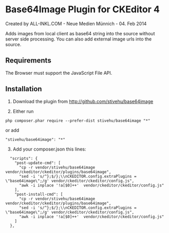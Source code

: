 Base64Image Plugin for CKEditor 4
=================================

Created by ALL-INKL.COM - Neue Medien Münnich - 04. Feb 2014

Adds images from local client as base64 string into the source without server
side processing. You can also add external image urls into the source.

## Requirements
The Browser must support the JavaScript File API.

## Installation

 1. Download the plugin from http://github.com/stivehu/base64image
 
 2. Either run
```
php composer.phar require --prefer-dist stivehu/base64image "*"
```
or add
```
"stivehu/base64image": "*"
```

 3. Add your composer.json this lines: 
```
  "scripts": {
    "post-update-cmd": [
      "cp -r vendor/stivehu/base64image vendor/ckeditor/ckeditor/plugins/base64image",
      "sed -i 's/^};$/};\\nCKEDITOR.config.extraPlugins = \"base64image\";/g' vendor/ckeditor/ckeditor/config.js",
      "awk -i inplace '!a[$0]++'  vendor/ckeditor/ckeditor/config.js"
    ],
    "post-install-cmd": [
      "cp -r vendor/stivehu/base64image vendor/ckeditor/ckeditor/plugins/base64image",
      "sed -i 's/^};$/};\\nCKEDITOR.config.extraPlugins = \"base64image\";/g' vendor/ckeditor/ckeditor/config.js",
      "awk -i inplace '!a[$0]++'  vendor/ckeditor/ckeditor/config.js"
    ]
  },
```
